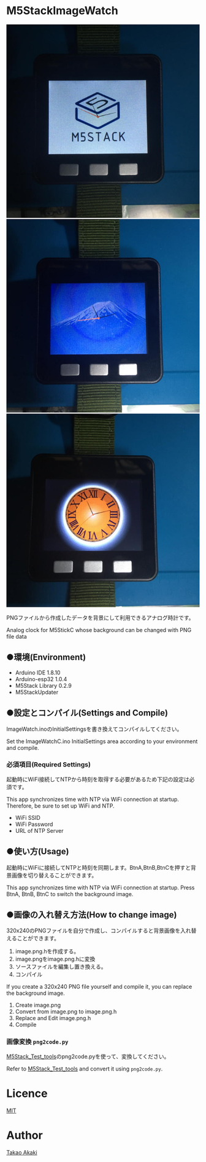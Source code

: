 # M5StackImageWatch
![image](https://github.com/mongonta0716/M5StackImageWatch/blob/master/jpg/image1.jpg)
![image](https://github.com/mongonta0716/M5StackImageWatch/blob/master/jpg/image2.jpg)
![image](https://github.com/mongonta0716/M5StackImageWatch/blob/master/jpg/image3.jpg)

 PNGファイルから作成したデータを背景にして利用できるアナログ時計です。

 Analog clock for M5StickC whose background can be changed with PNG file data

## ●環境(Environment)
- Arduino IDE 1.8.10
- Arduino-esp32 1.0.4
- M5Stack Library 0.2.9
- M5StackUpdater 

## ●設定とコンパイル(Settings and Compile)
 ImageWatch.inoのInitialSettingsを書き換えてコンパイルしてください。

 Set the ImageWatchC.ino InitialSettings area according to your environment and compile.
### 必須項目(Required Settings)
起動時にWiFi接続してNTPから時刻を取得する必要があるため下記の設定は必須です。

This app synchronizes time with NTP via WiFi connection at startup. Therefore, be sure to set up WiFi and NTP.
- WiFi SSID
- WiFi Password
- URL of NTP Server

## ●使い方(Usage)
 起動時にWiFiに接続してNTPと時刻を同期します。BtnA,BtnB,BtnCを押すと背景画像を切り替えることができます。

 This app synchronizes time with NTP via WiFi connection at startup. Press BtnA, BtnB, BtnC to switch the background image.

## ●画像の入れ替え方法(How to change image)
 320x240のPNGファイルを自分で作成し、コンパイルすると背景画像を入れ替えることができます。

1. image.png.hを作成する。
2. image.pngをimage.png.hに変換
3. ソースファイルを編集し置き換える。
4. コンパイル

 If you create a 320x240 PNG file yourself and compile it, you can replace the background image.

1. Create image.png
2. Convert from image.png to image.png.h
3. Replace and Edit image.png.h
4. Compile

### 画像変換 `png2code.py`
[M5Stack_Test_tools](https://github.com/mongonta0716/M5Stack_Test_tools)のpng2code.pyを使って、変換してください。

Refer to [M5Stack_Test_tools](https://github.com/mongonta0716/M5Stack_Test_tools) and convert it using `png2code.py`.

# Licence
[MIT](https://github.com/mongonta0716/M5StackImageWatch/blob/master/LICENSE)

# Author
[Takao Akaki](https://twitter.com/mongonta555)
